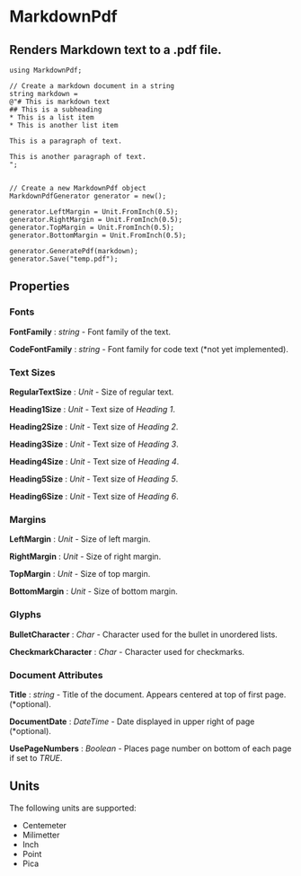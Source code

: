 # MarkdownPdf

## Renders Markdown text to a .pdf file.

    using MarkdownPdf;

    // Create a markdown document in a string
    string markdown = 
    @"# This is markdown text
    ## This is a subheading
    * This is a list item
    * This is another list item
    
    This is a paragraph of text.
    
    This is another paragraph of text.
    ";

    
    // Create a new MarkdownPdf object
    MarkdownPdfGenerator generator = new();
    
    generator.LeftMargin = Unit.FromInch(0.5);
    generator.RightMargin = Unit.FromInch(0.5);
    generator.TopMargin = Unit.FromInch(0.5);
    generator.BottomMargin = Unit.FromInch(0.5);       
    
    generator.GeneratePdf(markdown);
    generator.Save("temp.pdf");

## Properties

### Fonts

**FontFamily** : *string* - Font family of the text.

**CodeFontFamily** : *string* - Font family for code text (*not yet implemented).

### Text Sizes

**RegularTextSize** : *Unit* - Size of regular text.

**Heading1Size** : *Unit* - Text size of *Heading 1*.

**Heading2Size** : *Unit* - Text size of *Heading 2*.

**Heading3Size** : *Unit* - Text size of *Heading 3*.

**Heading4Size** : *Unit* - Text size of *Heading 4*.

**Heading5Size** : *Unit* - Text size of *Heading 5*.

**Heading6Size** : *Unit* - Text size of *Heading 6*.

### Margins

**LeftMargin** : *Unit* - Size of left margin.

**RightMargin** : *Unit* - Size of right margin.

**TopMargin** : *Unit* - Size of top margin.

**BottomMargin** : *Unit* - Size of bottom margin.

### Glyphs

**BulletCharacter** : *Char* - Character used for the bullet in unordered lists.

**CheckmarkCharacter** : *Char* - Character used for checkmarks.

### Document Attributes

**Title** : *string* - Title of the document. Appears centered at top of first page. (*optional).

**DocumentDate** : *DateTime* - Date displayed in upper right of page (*optional).

**UsePageNumbers** : *Boolean* - Places page number on bottom of each page if set to *TRUE*.


## Units

The following units are supported:

* Centemeter
* Milimetter
* Inch
* Point
* Pica

